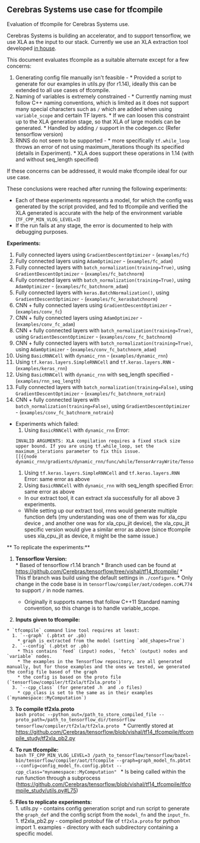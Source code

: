 ## Cerebras Systems use case for tfcompile
 Evaluation of tfcompile for Cerebras Systems use.

 Cerebras Systems is building an accelerator, and to support tensorflow, we use XLA as the input to our stack. Currently we use an XLA extraction tool developed [in house](https://github.com/Cerebras/tensorflow/tree/vishal/tf14_hlopass/tensorflow/tools/xla_extract).

 This document evaluates tfcompile as a suitable alternate except for a few concerns:
  1. Generating config file manually isn't feasible -
    * Provided a script to generate for our examples in utils.py (for r1.14), ideally this can be extended to all use cases of tfcompile.
  1. Naming of variables is extremely constrained -
    * Currently naming must follow C++ naming conventions, which is limited as it does not support many special characters such as `/` which are added when using `variable_scope` and certain TF layers.
    * If we can loosen this constraint up to the XLA generation stage, so that XLA of large models can be generated.
    *  Handled by adding `/` support in the codegen.cc (Refer tensorflow version)
  1. RNNS do not seem to be supported -
    * more specifically `tf.while_loop` throws an error of not using  maximum_iterations though its specified (details in Experiment).
    * XLA does support these operations in 1.14 (with and without seq_length specified)

If these concerns can be addressed, it would make tfcompile ideal for our use case.

These conclusions were reached after running the following experiments:
  * Each of these experiments represents a model, for which the config was generated by the script provided, and fed to tfcompile and verified the XLA generated is accurate with the help of the environment variable (`TF_CPP_MIN_VLOG_LEVEL=3`)
  * If the run fails at any stage, the error is documented to help with debugging purposes.

**Experiments:**
1. Fully connected layers  using `GradientDescentOptimizer` - (`examples/fc`)
1. Fully connected layers using `AdamOptimizer` - (`examples/fc_adam`)
1. Fully connected layers with `batch_normalization(training=True)`, using `GradientDescentOptimizer` - (`examples/fc_batchnorm`)
1. Fully connected layers with `batch_normalization(training=True)`, using `AdamOptimizer` - (`examples/fc_batchnorm_adam`)
1. Fully connected layers with `keras.BatchNormalization()`, using `GradientDescentOptimizer` - (`examples/fc_kerasbatchnorm`)
1. CNN + fully connected layers using `GradientDescentOptimizer` - (`examples/conv_fc`)
1. CNN + fully connected layers using `AdamOptimizer` - (`examples/conv_fc_adam`)
1. CNN + fully connected layers with `batch_normalization(training=True)`, using `GradientDescentOptimizer` - (`examples/conv_fc_batchnorm`)
1. CNN + fully connected layers with `batch_normalization(training=True)`, using `AdamOptimizer` - (`examples/conv_fc_batchnorm_adam`)
1. Using `BasicRNNCell` with `dynamic_rnn` - (`examples/dynamic_rnn`)
1. Using `tf.keras.layers.SimpleRNNCell` and `tf.keras.layers.RNN` - (`examples/keras_rnn`)
1. Using `BasicRNNCell` with `dynamic_rnn` with seq_length specified - (`examples/rnn_seq_length`)
1. Fully connected layers with `batch_normalization(training=False)`, using `GradientDescentOptimizer` - (`examples/fc_batchnorm_notrain`)
1. CNN + fully connected layers with `batch_normalization(training=False)`, using `GradientDescentOptimizer` - (`examples/conv_fc_batchnorm_notrain`)

  * Experiments which failed:
    1. Using `BasicRNNCell` with `dynamic_rnn` Error:
    ```
    INVALID ARGUMENTS: XLA compilation requires a fixed stack size upper bound. If you are using tf.while_loop, set the
    maximum_iterations parameter to fix this issue.
    [[{{node dynamic_rnn/gradients/dynamic_rnn/func/while/TensorArrayWrite/TensorArrayWriteV3_grad/TensorArrayReadV3/f_acc}}]]
    ```
    1. Using `tf.keras.layers.SimpleRNNCell` and `tf.keras.layers.RNN` Error: same error as above
    1. Using `BasicRNNCell` with `dynamic_rnn` with seq_length specified Error: same error as above
      *  In our extract tool, it can extract xla successfully for all above 3 experiments.
      *  While setting up our extract tool, rnns would generate multiple function defs (my understanding was one of them was for xla_cpu device , and another one was for xla_cpu_jit device), the xla_cpu_jit specific version would give a similar error as above (since tfcompile uses xla_cpu_jit as device, it might be the same issue.)

** To replicate the experiments:**
  1. **Tensorflow Version:**  
    * Based of tensorflow r1.14 branch
    * Branch used can be found at https://github.com/Cerebras/tensorflow/tree/vishal/tf14_tfcompile/
    *  This tf branch was build using the default settings in `./configure`.
    * Only change in the code base is in `tensorflow/compiler/aot/codegen.cc#L774` to support `/` in node names.
      * Originally it supports names that follow C++11 Standard naming convention, so this change is to handle variable_scope.

  2. **Inputs given to tfcompile:**  

    * `tfcompile` command line tool requires at least:
      1. `--graph` (.pbtxt or .pb)
        * graph is extracted from the model (setting `add_shapes=True`)
      2. `--config` (.pbtxt or .pb)
        * This contains `feed` (input) nodes, `fetch` (output) nodes and `variable` nodes.
        * The examples in the Tensorflow repository, are all generated manually, but for those examples and the ones we tested, we generated the config file based of the graph
        * the config is based on the proto file (`tensorflow/compiler/tf2xla/tf2xla.proto`)
      3. `--cpp_class` (for generated .h  and .o files)
        * cpp_class is set to the same as in their examples (`mynamespace::MyComputation`)

  3. **To compile tf2xla.proto**  
    ```bash
    protoc --python_out=/path_to_store_compiled_file --proto_path=/path_to_tensorflow_dir/tensorflow   tensorflow/compiler/tf2xla/tf2xla.proto
    ```
    * Currently stored at https://github.com/Cerebras/tensorflow/blob/vishal/tf14_tfcompile/tfcompile_study/tf2xla_pb2.py

  4. **To run tfcompile:**  
    ```bash
    TF_CPP_MIN_VLOG_LEVEL=3 /path_to_tensorflow/tensorflow/bazel-bin/tensorflow/compiler/aot/tfcompile --graph=graph_model_fn.pbtxt --config=config_model_fn.config.pbtxt --cpp_class="mynamespace::MyComputation"
    ```
    * Is being called within the run function through a subprocess (https://github.com/Cerebras/tensorflow/blob/vishal/tf14_tfcompile/tfcompile_study/utils.py#L75)


  5. **Files to replicate experiments:**  
    1. utils.py - contains config generation script and run script to generate the `graph_def` and the config script from the `model_fn` and the `input_fn`.
    1. tf2xla_pb2.py - compiled protobuf file of `tf2xla.proto` for python import
    1. examples - directory with each subdirectory containing a specific model.
